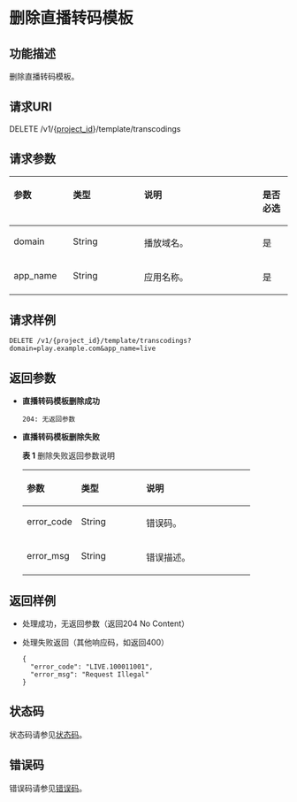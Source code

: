 # 删除直播转码模板<a name="live_03_0008"></a>

## 功能描述<a name="section1721046304150255"></a>

删除直播转码模板。

## 请求URI<a name="section1804969372150255"></a>

DELETE /v1/\{[project\_id](获取项目ID.md)\}/template/transcodings

## 请求参数<a name="section2005788345150255"></a>

<a name="table1457642029150255"></a>
<table><thead align="left"><tr id="row635841590150255"><th class="cellrowborder" valign="top" width="21.28212821282128%" id="mcps1.1.5.1.1"><p id="p768872098150255"><a name="p768872098150255"></a><a name="p768872098150255"></a>参数</p>
</th>
<th class="cellrowborder" valign="top" width="25.532553255325535%" id="mcps1.1.5.1.2"><p id="p2079734280150255"><a name="p2079734280150255"></a><a name="p2079734280150255"></a>类型</p>
</th>
<th class="cellrowborder" valign="top" width="42.55425542554255%" id="mcps1.1.5.1.3"><p id="p1545018810150255"><a name="p1545018810150255"></a><a name="p1545018810150255"></a>说明</p>
</th>
<th class="cellrowborder" valign="top" width="10.63106310631063%" id="mcps1.1.5.1.4"><p id="p1072011853150255"><a name="p1072011853150255"></a><a name="p1072011853150255"></a>是否必选</p>
</th>
</tr>
</thead>
<tbody><tr id="row2077500068150255"><td class="cellrowborder" valign="top" width="21.28212821282128%" headers="mcps1.1.5.1.1 "><p id="p1743751271150255"><a name="p1743751271150255"></a><a name="p1743751271150255"></a>domain</p>
</td>
<td class="cellrowborder" valign="top" width="25.532553255325535%" headers="mcps1.1.5.1.2 "><p id="p1956205832114"><a name="p1956205832114"></a><a name="p1956205832114"></a><span>String</span></p>
</td>
<td class="cellrowborder" valign="top" width="42.55425542554255%" headers="mcps1.1.5.1.3 "><p id="p135987896150255"><a name="p135987896150255"></a><a name="p135987896150255"></a>播放域名。</p>
</td>
<td class="cellrowborder" valign="top" width="10.63106310631063%" headers="mcps1.1.5.1.4 "><p id="p125904759150255"><a name="p125904759150255"></a><a name="p125904759150255"></a>是</p>
</td>
</tr>
<tr id="row1107153240150255"><td class="cellrowborder" valign="top" width="21.28212821282128%" headers="mcps1.1.5.1.1 "><p id="p698233024150255"><a name="p698233024150255"></a><a name="p698233024150255"></a>app_name</p>
</td>
<td class="cellrowborder" valign="top" width="25.532553255325535%" headers="mcps1.1.5.1.2 "><p id="p4565145810219"><a name="p4565145810219"></a><a name="p4565145810219"></a><span>String</span></p>
</td>
<td class="cellrowborder" valign="top" width="42.55425542554255%" headers="mcps1.1.5.1.3 "><p id="p1487316810512"><a name="p1487316810512"></a><a name="p1487316810512"></a>应用名称。</p>
</td>
<td class="cellrowborder" valign="top" width="10.63106310631063%" headers="mcps1.1.5.1.4 "><p id="p225750375150255"><a name="p225750375150255"></a><a name="p225750375150255"></a>是</p>
</td>
</tr>
</tbody>
</table>

## 请求样例<a name="section2147462887150255"></a>

```
DELETE /v1/{project_id}/template/transcodings?domain=play.example.com&app_name=live

```

## 返回参数<a name="section759709679150255"></a>

-   **直播转码模板删除成功**

    ```
    204: 无返回参数
    ```

-   **直播转码模板删除失败**

    **表 1**  删除失败返回参数说明

    <a name="table398689480150255"></a>
    <table><thead align="left"><tr id="row2058529100150255"><th class="cellrowborder" valign="top" width="23.810000000000002%" id="mcps1.2.4.1.1"><p id="p1379420392150255"><a name="p1379420392150255"></a><a name="p1379420392150255"></a>参数</p>
    </th>
    <th class="cellrowborder" valign="top" width="28.57%" id="mcps1.2.4.1.2"><p id="p1588190933150255"><a name="p1588190933150255"></a><a name="p1588190933150255"></a>类型</p>
    </th>
    <th class="cellrowborder" valign="top" width="47.620000000000005%" id="mcps1.2.4.1.3"><p id="p1367293022150255"><a name="p1367293022150255"></a><a name="p1367293022150255"></a>说明</p>
    </th>
    </tr>
    </thead>
    <tbody><tr id="row1224237261150255"><td class="cellrowborder" valign="top" width="23.810000000000002%" headers="mcps1.2.4.1.1 "><p id="p1018740722150255"><a name="p1018740722150255"></a><a name="p1018740722150255"></a>error_code</p>
    </td>
    <td class="cellrowborder" valign="top" width="28.57%" headers="mcps1.2.4.1.2 "><p id="p4605142211"><a name="p4605142211"></a><a name="p4605142211"></a><span>String</span></p>
    </td>
    <td class="cellrowborder" valign="top" width="47.620000000000005%" headers="mcps1.2.4.1.3 "><p id="p1220653951150255"><a name="p1220653951150255"></a><a name="p1220653951150255"></a>错误码。</p>
    </td>
    </tr>
    <tr id="row1803477972150255"><td class="cellrowborder" valign="top" width="23.810000000000002%" headers="mcps1.2.4.1.1 "><p id="p862865587150255"><a name="p862865587150255"></a><a name="p862865587150255"></a>error_msg</p>
    </td>
    <td class="cellrowborder" valign="top" width="28.57%" headers="mcps1.2.4.1.2 "><p id="p10626111222"><a name="p10626111222"></a><a name="p10626111222"></a><span>String</span></p>
    </td>
    <td class="cellrowborder" valign="top" width="47.620000000000005%" headers="mcps1.2.4.1.3 "><p id="p1803950802150255"><a name="p1803950802150255"></a><a name="p1803950802150255"></a>错误描述。</p>
    </td>
    </tr>
    </tbody>
    </table>


## 返回样例<a name="section953712306150255"></a>

-   处理成功，无返回参数（返回204 No Content）
-   处理失败返回（其他响应码，如返回400）

    ```
    {
      "error_code": "LIVE.100011001",
      "error_msg": "Request Illegal"
    }
    
    ```


## 状态码<a name="section3507628544"></a>

状态码请参见[状态码](状态码.md)。

## 错误码<a name="section456914229249"></a>

错误码请参见[错误码](https://apierrorcenter.developer.huaweicloud.com/apierrorcenter/errorcode?product=Live&locale=zh-cn)。

